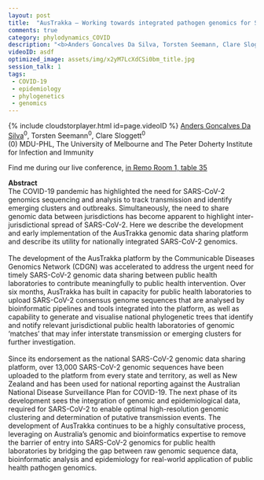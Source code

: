 ```yaml
---
layout: post
title:  "AusTrakka – Working towards integrated pathogen genomics for SARS-CoV-2"
comments: true
category: phylodynamics_COVID
description: "<b>Anders Goncalves Da Silva, Torsten Seemann, Clare Sloggett</b><br/>The COVID-19 pandemic has highlighted the need for..."
videoID: asdf
optimized_image: assets/img/x2yM7LcXdCSi0bm_title.jpg
session_talk: 1
tags:
 - COVID-19
 - epidemiology
 - phylogenetics
 - genomics
---
```

{% include cloudstorplayer.html id=page.videoID %}
<u>Anders Goncalves Da Silva</u><sup>0</sup>, Torsten Seemann<sup>0</sup>, Clare Sloggett<sup>0</sup><br/>
\(0\) MDU-PHL, The University of Melbourne and The Peter Doherty Institute for Infection and Immunity

Find me during our live conference, [in Remo Room 1, table 35](https://remo.co)

<b>Abstract</b><br/>
The COVID-19 pandemic has highlighted the need for SARS-CoV-2 genomics sequencing and analysis to track transmission and identify emerging clusters and outbreaks. Simultaneously, the need to share genomic data between jurisdictions has become apparent to highlight inter-jurisdictional spread of SARS-CoV-2. Here we describe the development and early implementation of the AusTrakka genomic data sharing platform and describe its utility for nationally integrated SARS-CoV-2 genomics.<br/><br/>The development of the AusTrakka platform by the Communicable Diseases Genomics Network \(CDGN\) was accelerated to address the urgent need for timely SARS-CoV-2 genomic data sharing between public health laboratories to contribute meaningfully to public health intervention. Over six months, AusTrakka has built in capacity for public health laboratories to upload SARS-CoV-2 consensus genome sequences that are analysed by bioinformatic pipelines and tools integrated into the platform, as well as capability to generate and visualise national phylogenetic trees that identify and notify relevant jurisdictional public health laboratories of genomic ‘matches’ that may infer interstate transmission or emerging clusters for further investigation.<br/><br/>Since its endorsement as the national SARS-CoV-2 genomic data sharing platform, over 13,000 SARS-CoV-2 genomic sequences have been uploaded to the platform from every state and territory, as well as New Zealand and has been used for national reporting against the Australian National Disease Surveillance Plan for COVID-19. The next phase of its development sees the integration of genomic and epidemiological data, required for SARS-CoV-2 to enable optimal high-resolution genomic clustering and determination of putative transmission events.  The development of AusTrakka continues to be a highly consultative process, leveraging on Australia’s genomic and bioinformatics expertise to remove the barrier of entry into SARS-CoV-2 genomics for public health laboratories by bridging the gap between raw genomic sequence data, bioinformatic analysis and epidemiology for real-world application of public health pathogen genomics.<br/>
